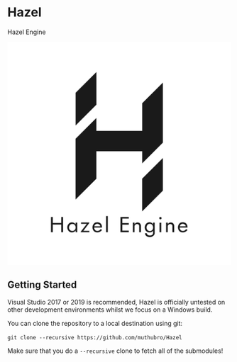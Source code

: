 # Hazel
Hazel Engine

![Hazel](/Resources/Branding/Hazel_Logo_Text_Light_Square.png?raw=true "Hazel")

## Getting Started
Visual Studio 2017 or 2019 is recommended, Hazel is officially untested on other development environments whilst we focus on a Windows build.

You can clone the repository to a local destination using git:

`git clone --recursive https://github.com/muthubro/Hazel`

Make sure that you do a `--recursive` clone to fetch all of the submodules!
